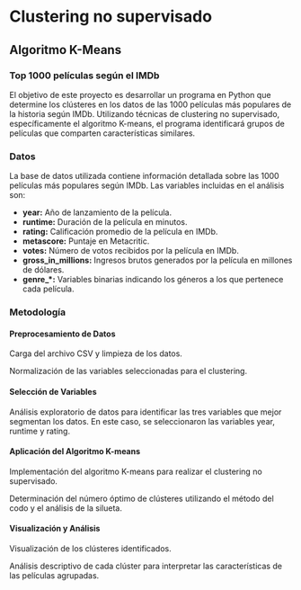 # Clustering no supervisado
## Algoritmo K-Means
### Top 1000 películas según el IMDb

El objetivo de este proyecto es desarrollar un programa en Python que determine los clústeres en los datos de las 1000 películas más populares de la historia según IMDb. Utilizando técnicas de clustering no supervisado, específicamente el algoritmo K-means, el programa identificará grupos de películas que comparten características similares.

### Datos
La base de datos utilizada contiene información detallada sobre las 1000 películas más populares según IMDb. Las variables incluidas en el análisis son:

- **year:** Año de lanzamiento de la película.
- **runtime:** Duración de la película en minutos.
- **rating:** Calificación promedio de la película en IMDb.
- **metascore:** Puntaje en Metacritic.
- **votes:** Número de votos recibidos por la película en IMDb.
- **gross_in_millions:** Ingresos brutos generados por la película en millones de dólares.
- **genre_*:** Variables binarias indicando los géneros a los que pertenece cada película.

### Metodología
#### Preprocesamiento de Datos

Carga del archivo CSV y limpieza de los datos.

Normalización de las variables seleccionadas para el clustering.

#### Selección de Variables

Análisis exploratorio de datos para identificar las tres variables que mejor segmentan los datos. En este caso, se seleccionaron las variables year, runtime y rating.

#### Aplicación del Algoritmo K-means

Implementación del algoritmo K-means para realizar el clustering no supervisado.

Determinación del número óptimo de clústeres utilizando el método del codo y el análisis de la silueta.

#### Visualización y Análisis

Visualización de los clústeres identificados.

Análisis descriptivo de cada clúster para interpretar las características de las películas agrupadas.
